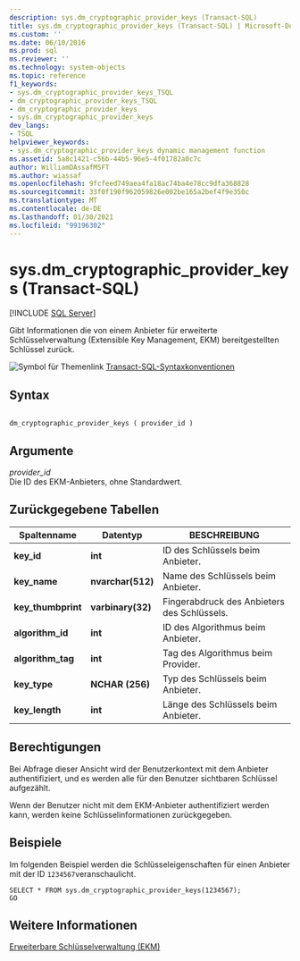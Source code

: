 ```yaml
---
description: sys.dm_cryptographic_provider_keys (Transact-SQL)
title: sys.dm_cryptographic_provider_keys (Transact-SQL) | Microsoft-Dokumentation
ms.custom: ''
ms.date: 06/10/2016
ms.prod: sql
ms.reviewer: ''
ms.technology: system-objects
ms.topic: reference
f1_keywords:
- sys.dm_cryptographic_provider_keys_TSQL
- dm_cryptographic_provider_keys_TSQL
- dm_cryptographic_provider_keys
- sys.dm_cryptographic_provider_keys
dev_langs:
- TSQL
helpviewer_keywords:
- sys.dm_cryptographic_provider_keys dynamic management function
ms.assetid: 5a8c1421-c56b-44b5-96e5-4f01782a0c7c
author: WilliamDAssafMSFT
ms.author: wiassaf
ms.openlocfilehash: 9fcfeed749aea4fa18ac74ba4e78cc9dfa368828
ms.sourcegitcommit: 33f0f190f962059826e002be165a2bef4f9e350c
ms.translationtype: MT
ms.contentlocale: de-DE
ms.lasthandoff: 01/30/2021
ms.locfileid: "99196302"
---
```

# <a name="sysdm_cryptographic_provider_keys-transact-sql"></a>sys.dm_cryptographic_provider_keys (Transact-SQL)
[!INCLUDE [SQL Server](../../includes/applies-to-version/sqlserver.md)]

  Gibt Informationen die von einem Anbieter für erweiterte Schlüsselverwaltung (Extensible Key Management, EKM) bereitgestellten Schlüssel zurück.  

 ![Symbol für Themenlink](../../database-engine/configure-windows/media/topic-link.gif "Symbol für Themenlink") [Transact-SQL-Syntaxkonventionen](../../t-sql/language-elements/transact-sql-syntax-conventions-transact-sql.md)  
  
## <a name="syntax"></a>Syntax  
  
```  
  
dm_cryptographic_provider_keys ( provider_id )  
```  
  
## <a name="arguments"></a>Argumente  
 *provider_id*  
 Die ID des EKM-Anbieters, ohne Standardwert.  
  
## <a name="tables-returned"></a>Zurückgegebene Tabellen  
  
|Spaltenname|Datentyp|BESCHREIBUNG|  
|-----------------|---------------|-----------------|  
|**key_id**|**int**|ID des Schlüssels beim Anbieter.|  
|**key_name**|**nvarchar(512)**|Name des Schlüssels beim Anbieter.|  
|**key_thumbprint**|**varbinary(32)**|Fingerabdruck des Anbieters des Schlüssels.|  
|**algorithm_id**|**int**|ID des Algorithmus beim Anbieter.|  
|**algorithm_tag**|**int**|Tag des Algorithmus beim Provider.|  
|**key_type**|**NCHAR (256)**|Typ des Schlüssels beim Anbieter.|  
|**key_length**|**int**|Länge des Schlüssels beim Anbieter.|  
  
## <a name="permissions"></a>Berechtigungen  
 Bei Abfrage dieser Ansicht wird der Benutzerkontext mit dem Anbieter authentifiziert, und es werden alle für den Benutzer sichtbaren Schlüssel aufgezählt.  
  
 Wenn der Benutzer nicht mit dem EKM-Anbieter authentifiziert werden kann, werden keine Schlüsselinformationen zurückgegeben.  
  
## <a name="examples"></a>Beispiele  
 Im folgenden Beispiel werden die Schlüsseleigenschaften für einen Anbieter mit der ID `1234567`veranschaulicht.  
  
```  
SELECT * FROM sys.dm_cryptographic_provider_keys(1234567);  
GO  
```  
  
## <a name="see-also"></a>Weitere Informationen  
 [Erweiterbare Schlüsselverwaltung &#40;EKM&#41;](../../relational-databases/security/encryption/extensible-key-management-ekm.md)  
  
  

